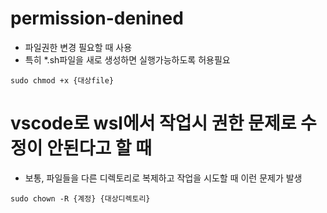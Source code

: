 # permission-denined
- 파일권한 변경 필요할 때 사용
- 특히 *.sh파일을 새로 생성하면 실행가능하도록 허용필요 
```
sudo chmod +x {대상file}
```

# vscode로 wsl에서 작업시 권한 문제로 수정이 안된다고 할 때
- 보통, 파일들을 다른 디렉토리로 복제하고 작업을 시도할 때 이런 문제가 발생
```
sudo chown -R {계정} {대상디렉토리}
```